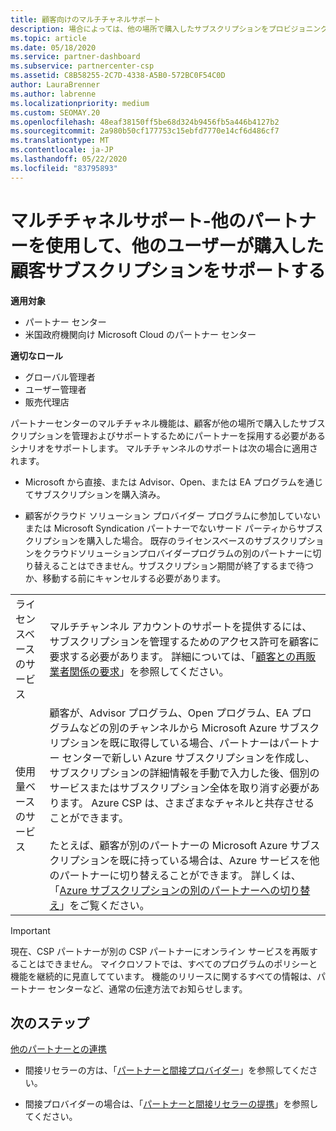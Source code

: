 ```yaml
---
title: 顧客向けのマルチチャネルサポート
description: 場合によっては、他の場所で購入したサブスクリプションをプロビジョニングし、サポートすることをお客様にお勧めします。
ms.topic: article
ms.date: 05/18/2020
ms.service: partner-dashboard
ms.subservice: partnercenter-csp
ms.assetid: C8B58255-2C7D-4338-A5B0-572BC0F54C0D
author: LauraBrenner
ms.author: labrenne
ms.localizationpriority: medium
ms.custom: SEOMAY.20
ms.openlocfilehash: 48eaf38150ff5be68d324b9456fb5a446b4127b2
ms.sourcegitcommit: 2a980b50cf177753c15ebfd7770e14cf6d486cf7
ms.translationtype: MT
ms.contentlocale: ja-JP
ms.lasthandoff: 05/22/2020
ms.locfileid: "83795893"
---
```

# <a name="multi-channel-support---using-other-partners-to-support-customer-subscriptions-purchased-elsewhere"></a>マルチチャネルサポート-他のパートナーを使用して、他のユーザーが購入した顧客サブスクリプションをサポートする

**適用対象**

- パートナー センター
- 米国政府機関向け Microsoft Cloud のパートナー センター

**適切なロール**

- グローバル管理者
- ユーザー管理者
- 販売代理店

パートナーセンターのマルチチャネル機能は、顧客が他の場所で購入したサブスクリプションを管理およびサポートするためにパートナーを採用する必要があるシナリオをサポートします。 マルチチャンネルのサポートは次の場合に適用されます。

- Microsoft から直接、または Advisor、Open、または EA プログラムを通じてサブスクリプションを購入済み。

- 顧客がクラウド ソリューション プロバイダー プログラムに参加していないまたは Microsoft Syndication パートナーでないサード パーティからサブスクリプションを購入した場合。 既存のライセンスベースのサブスクリプションをクラウドソリューションプロバイダープログラムの別のパートナーに切り替えることはできません。サブスクリプション期間が終了するまで待つか、移動する前にキャンセルする必要があります。

| | |
|---------|---------|
|ライセンスベースのサービス    | マルチチャンネル アカウントのサポートを提供するには、サブスクリプションを管理するためのアクセス許可を顧客に要求する必要があります。 詳細については、「[顧客との再販業者関係の要求](request-a-relationship-with-a-customer.md)」を参照してください。   |
|使用量ベースのサービス     |  顧客が、Advisor プログラム、Open プログラム、EA プログラムなどの別のチャンネルから Microsoft Azure サブスクリプションを既に取得している場合、パートナーはパートナー センターで新しい Azure サブスクリプションを作成し、サブスクリプションの詳細情報を手動で入力した後、個別のサービスまたはサブスクリプション全体を取り消す必要があります。 Azure CSP は、さまざまなチャネルと共存させることができます。<br/><br/> たとえば、顧客が別のパートナーの Microsoft Azure サブスクリプションを既に持っている場合は、Azure サービスを他のパートナーに切り替えることができます。  詳しくは、「[Azure サブスクリプションの別のパートナーへの切り替え](switch-azure-subscriptions-to-a-different-partner.md)」をご覧ください。 |

> [!IMPORTANT]  
> 現在、CSP パートナーが別の CSP パートナーにオンライン サービスを再販することはできません。 マイクロソフトでは、すべてのプログラムのポリシーと機能を継続的に見直してています。 機能のリリースに関するすべての情報は、パートナー センターなど、通常の伝達方法でお知らせします。

## <a name="next-steps"></a>次のステップ

[他のパートナーとの連携](work-with-other-partners.md)

- 間接リセラーの方は、「[パートナーと間接プロバイダー](indirect-reseller-tasks-in-partner-center.md)」を参照してください。

- 間接プロバイダーの場合は、「[パートナーと間接リセラーの提携](indirect-provider-tasks-in-partner-center.md)」を参照してください。
